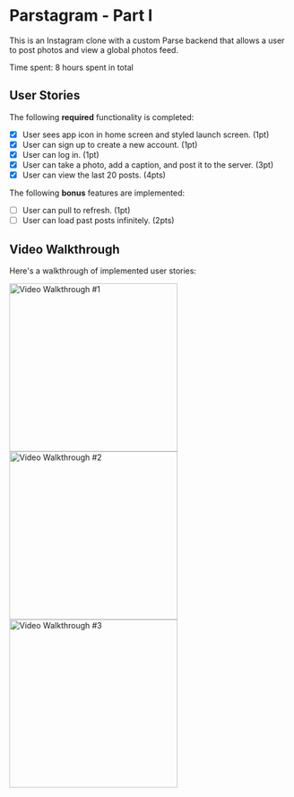 # Parstagram - Part I

This is an Instagram clone with a custom Parse backend that allows a user to post photos and view a global photos feed.

Time spent: 8 hours spent in total

## User Stories

The following **required** functionality is completed:

- [x] User sees app icon in home screen and styled launch screen. (1pt)
- [x] User can sign up to create a new account. (1pt)
- [x] User can log in. (1pt)
- [x] User can take a photo, add a caption, and post it to the server. (3pt)
- [x] User can view the last 20 posts. (4pts)

The following **bonus** features are implemented:

- [ ] User can pull to refresh. (1pt)
- [ ] User can load past posts infinitely. (2pts)

## Video Walkthrough

Here's a walkthrough of implemented user stories:

<img src='http://g.recordit.co/YSjaX7kYEJ.gif' title='Video Walkthrough' width='300' alt='Video Walkthrough #1' />

<img src='http://g.recordit.co/bbi8U94IJo.gif' title='Video Walkthrough' width='300' alt='Video Walkthrough #2' />

<img src='http://g.recordit.co/FdKWIHKeBm.gif' title='Video Walkthrough' width='300' alt='Video Walkthrough #3' />
